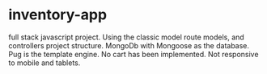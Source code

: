 # inventory-app
full stack javascript project. Using the classic model route models, and controllers project structure. MongoDb with Mongoose as the database. Pug is the template engine. No cart has been implemented. Not responsive to mobile and tablets.
